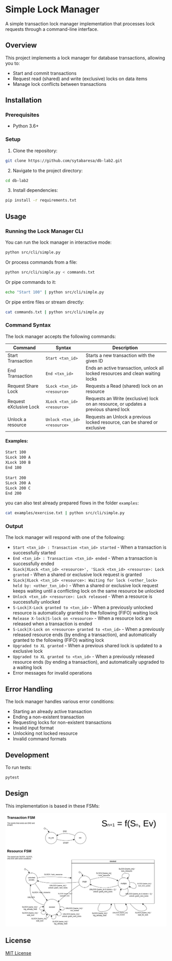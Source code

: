 # Simple Lock Manager

A simple transaction lock manager implementation that processes lock requests through a command-line interface.

## Overview

This project implements a lock manager for database transactions, allowing you to:

- Start and commit transactions
- Request read (shared) and write (exclusive) locks on data items
- Manage lock conflicts between transactions

## Installation

### Prerequisites

- Python 3.6+

### Setup

1. Clone the repository:

```bash
git clone https://github.com/sytabaresa/db-lab2.git
```

2. Navigate to the project directory:

```bash
cd db-lab2
```

3. Install dependencies:

```bash
pip install -r requirements.txt
```

## Usage

### Running the Lock Manager CLI

You can run the lock manager in interactive mode:

```bash
python src/cli/simple.py
```

Or process commands from a file:

```bash
python src/cli/simple.py < commands.txt
```

Or pipe commands to it:

```bash
echo "Start 100" | python src/cli/simple.py
```

Or pipe entire files or stream directly:

```bash
cat commands.txt | python src/cli/simple.py
```

### Command Syntax

The lock manager accepts the following commands:

| Command                | Syntax                       | Description                                                                          |
| ---------------------- | ---------------------------- | ------------------------------------------------------------------------------------ |
| Start Transaction      | `Start <txn_id>`             | Starts a new transaction with the given ID                                           |
| End Transaction        | `End <txn_id>`               | Ends an active transaction, unlock all locked resources and clean waiting locks      |
| Request Share Lock     | `SLock <txn_id> <resource>`  | Requests a Read (shared) lock on an resource                                         |
| Request eXclusive Lock | `XLock <txn_id> <resource>`  | Requests an Write (exclusive) lock on an resource, or updates a previous shared lock |
| Unlock a resource      | `Unlock <txn_id> <resource>` | Requests an Unlock a previous locked resource, can be shared or exclusive            |

#### Examples:

```
Start 100
SLock 100 A
XLock 100 B
End 100

Start 200
SLock 200 A
SLock 200 C
End 200
```

you can also test already prepared flows in the folder `examples`:

```bash
cat examples/exercise.txt | python src/cli/simple.py
```

### Output

The lock manager will respond with one of the following:

- `Start <txn_id> : Transaction <txn_id> started` - When a transaction is successfully started
- `End <txn_id> : Transaction <txn_id> ended` - When a transaction is successfully ended
- `SLock|XLock <txn_id> <resource>', 'SLock <txn_id> <resource>: Lock granted` - When a shared or exclusive lock request is granted
- `SLock|XLock <txn_id> <resource>: Waiting for lock (<other_lock> held by: <other_txn_id>)` - When a shared or exclusive lock request keeps waiting until a conflicting lock on the same resource be unlocked
- `Unlock <txn_id> <resource>: Lock released` - When a resource is successfully unlocked
- `S-Lock|X-Lock granted to <txn_id>` - When a previously unlocked resource is automatically granted to the following (FIFO) waiting lock
- `Release X-lock|S-lock on <resource>` - When a resource lock are released when a transaction is ended
- `S-Lock|X-Lock on <resource> granted to <txn_id>` - When a previously released resource ends (by ending a transaction), and automatically granted to the following (FIFO) waiting lock
- `Upgraded to XL granted` - When a previous shared lock is updated to a exclusive lock
- `Upgraded to XL granted to <txn_id>` - When a previously released resource ends (by ending a transaction), and automatically upgraded to a waiting lock
- Error messages for invalid operations

## Error Handling

The lock manager handles various error conditions:

- Starting an already active transaction
- Ending a non-existent transaction
- Requesting locks for non-existent transactions
- Invalid input format
- Unlocking not locked resource
- Invalid command formats

## Development

To run tests:

```bash
pytest
```

## Design

This implementation is based in these FSMs:

![FSM diagram](./fsm-diagram.png)



## License

[MIT License](LICENSE)
